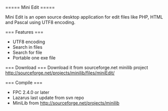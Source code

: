 ===== Mini Edit =====

Mini Edit is an open source desktop application for edit files like PHP, HTML and Pascal using UTF8 encoding.

=== Features ===

* UTF8 encoding
* Search in files
* Search for file
* Portable one exe file

=== Download ===
Download it from sourceforge.net minilib project
http://sourceforge.net/projects/minilib/files/miniEdit/

=== Compile ===

 - FPC 2.4.0 or later
 - Lazarus last update from svn repo
 - MiniLib from http://sourceforge.net/projects/minilib